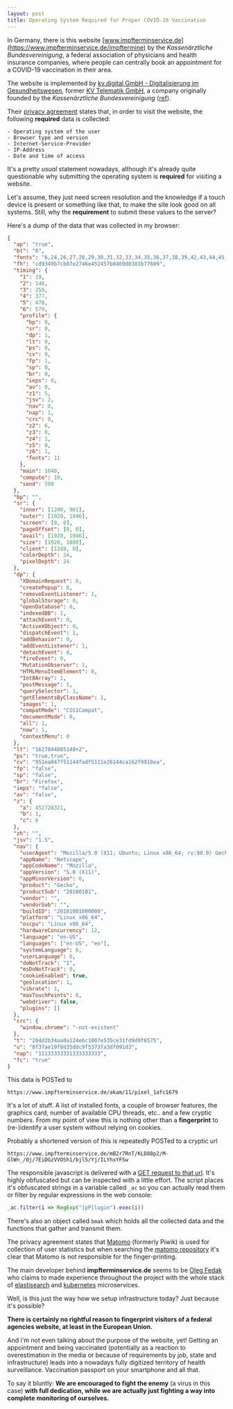 ```yaml
---
layout: post
title: Operating System Required for Proper COVID-19 Vaccination
---
```


In Germany, there is this website 
[www.impfterminservice.de](https://www.impfterminservice.de/impftermine) 
by the *Kassenärztliche Bundesvereinigung*, a federal association
of physicians and health insurance companies, where people can 
centrally book an appointment for a COVID-19 vaccination in their
area. 

The website is implemented by 
[kv.digital GmbH - Digitalisierung im Gesundheitswesen](https://www.kv.digital/),
former [KV Telematik GmbH](http://www.kv-telematik.de/),
a company originally founded by the *Kassenärztliche Bundesvereinigung*
([ref](https://www.kv.digital/ueber-uns.html)).

Their [privacy agreement](https://www.impfterminservice.de/datenschutz)
states that, in order to visit the website, the following **required**
data is collected:

    - Operating system of the user
    - Browser type and version
    - Internet-Service-Provider
    - IP-Address
    - Date and time of access

It's a pretty *usual* statement nowadays, although it's already quite 
questionable why submitting the operating system is **required** for 
visiting a website. 

Let's assume, they just need screen resolution and
the knowledge if a touch device is present or something like that, 
to make the site look good on all systems. Still, why the **requirement**
to submit these values to the server?  

Here's a dump of the data that was collected in my browser:

```json
{
  "ap": "true",
  "bt": "0",
  "fonts": "6,24,26,27,28,29,30,31,32,33,34,35,36,37,38,39,42,43,44,45,63,65",
  "fh": "cd9349b7cb07e2746e452457b8469d0381b77609",
  "timing": {
    "1": 19,
    "2": 148,
    "3": 259,
    "4": 377,
    "5": 478,
    "6": 579,
    "profile": {
      "bp": 0,
      "sr": 0,
      "dp": 1,
      "lt": 0,
      "ps": 0,
      "cv": 9,
      "fp": 1,
      "sp": 0,
      "br": 0,
      "ieps": 0,
      "av": 0,
      "z1": 5,
      "jsv": 2,
      "nav": 0,
      "nap": 1,
      "crc": 0,
      "z2": 6,
      "z3": 0,
      "z4": 1,
      "z5": 0,
      "z6": 1,
      "fonts": 11
    },
    "main": 1040,
    "compute": 19,
    "send": 590
  },
  "bp": "",
  "sr": {
    "inner": [1248, 961],
    "outer": [1920, 1046],
    "screen": [0, 0],
    "pageOffset": [0, 0],
    "avail": [1920, 1046],
    "size": [1920, 1080],
    "client": [1248, 0],
    "colorDepth": 24,
    "pixelDepth": 24
  },
  "dp": {
    "XDomainRequest": 0,
    "createPopup": 0,
    "removeEventListener": 1,
    "globalStorage": 0,
    "openDatabase": 0,
    "indexedDB": 1,
    "attachEvent": 0,
    "ActiveXObject": 0,
    "dispatchEvent": 1,
    "addBehavior": 0,
    "addEventListener": 1,
    "detachEvent": 0,
    "fireEvent": 0,
    "MutationObserver": 1,
    "HTMLMenuItemElement": 0,
    "Int8Array": 1,
    "postMessage": 1,
    "querySelector": 1,
    "getElementsByClassName": 1,
    "images": 1,
    "compatMode": "CSS1Compat",
    "documentMode": 0,
    "all": 1,
    "now": 1,
    "contextMenu": 0
  },
  "lt": "1627044885148+2",
  "ps": "true,true",
  "cv": "951ea047f51144fadf5111e26144ca162f9918ea",
  "fp": "false",
  "sp": "false",
  "br": "Firefox",
  "ieps": "false",
  "av": "false",
  "z": {
    "a": 452728321,
    "b": 1,
    "c": 0
  },
  "zh": "",
  "jsv": "1.5",
  "nav": {
    "userAgent": "Mozilla/5.0 (X11; Ubuntu; Linux x86_64; rv:90.0) Gecko/20100101 Firefox/90.0",
    "appName": "Netscape",
    "appCodeName": "Mozilla",
    "appVersion": "5.0 (X11)",
    "appMinorVersion": 0,
    "product": "Gecko",
    "productSub": "20100101",
    "vendor": "",
    "vendorSub": "",
    "buildID": "20181001000000",
    "platform": "Linux x86_64",
    "oscpu": "Linux x86_64",
    "hardwareConcurrency": 12,
    "language": "en-US",
    "languages": ["en-US", "en"],
    "systemLanguage": 0,
    "userLanguage": 0,
    "doNotTrack": "1",
    "msDoNotTrack": 0,
    "cookieEnabled": true,
    "geolocation": 1,
    "vibrate": 1,
    "maxTouchPoints": 0,
    "webdriver": false,
    "plugins": []
  },
  "crc": {
    "window.chrome": "-not-existent"
  },
  "t": "204d2b34aa0a124e6c1007e535ce31fd9d9f6575",
  "u": "8f37ae19f8d35ddc9f5373fa3df091d3",
  "nap": "11133333331333333333",
  "fc": "true"
}
```  

This data is POSTed to 

    https://www.impfterminservice.de/akam/11/pixel_1afc1679
 
It's a lot of stuff. A list of installed fonts, a couple of browser features,
the graphics card, number of available CPU threads, etc.. and a few cryptic 
numbers. From my point of view this is nothing other than a 
**fingerprint** to (re-)identify a user system without relying on cookies. 

Probably a shortened version of this is repeatedly POSTed 
to a cryptic url

    https://www.impfterminservice.de/mB2r7RnT/KLD88p2/M-GlWn_/0j/7EiDGzVVOSh1/bjl5/Yj/ILYhxYFSw
    
The responsible javascript is delivered with a 
[GET request to that url](https://www.impfterminservice.de/mB2r7RnT/KLD88p2/M-GlWn_/0j/7EiDGzVVOSh1/bjl5/Yj/ILYhxYFSw).
It's highly obfuscated but can be inspected with a little effort. The script
places it's obfuscated strings in a variable called `_ac` so you can actually
read them or filter by regular expressions in the web console:

```js
_ac.filter(i => RegExp("[pP]lugin").exec(i))
```

There's also an object called `bmak` which holds all the collected data and
the functions that gather and transmit them. 

The privacy agreement states that [Matomo](https://matomo.org/) (formerly Piwik) 
is used for collection of user statistics but when searching the 
[matomo repository](https://github.com/matomo-org/matomo/) it's clear that 
Matomo is not responsible for the finger-printing.

The main developer behind **impfterminservice.de** seems to be 
[Oleg Fedak](https://jwebdev.github.io/) who claims to made experience
throughout the project with the whole stack of 
[elastisearch](https://www.elastic.co/elasticsearch/)
and [kubernetes](https://kubernetes.io/) microservices. 

Well, is this just the way how we setup infrastructure today? Just because
it's possible?

**There is certainly no rightful reason to fingerprint visitors of a federal
agencies website, at least in the European Union.**

And i'm not even talking about the purpose of the website, yet! Getting
an appointment and being vaccinated (potentially as a reaction to 
overestimation in the media or because of requirements by job, state and
infrastructure) leads into a nowadays fully digitized territory of 
health surveillance. Vaccination passport on your smartphone and all that. 

To say it bluntly: **We are encouraged to fight the enemy** 
(a virus in this case) **with full dedication, while we are actually
just fighting a way into complete monitoring of ourselves.**
